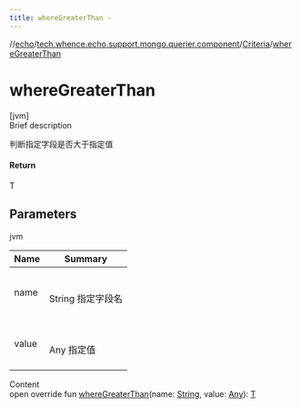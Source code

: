 ```yaml
---
title: whereGreaterThan -
---
```

//[echo](../../index.md)/[tech.whence.echo.support.mongo.querier.component](../index.md)/[Criteria](index.md)/[whereGreaterThan](where-greater-than.md)



# whereGreaterThan  
[jvm]  
Brief description  


判断指定字段是否大于指定值



#### Return  


T



## Parameters  
  
jvm  
  
|  Name|  Summary| 
|---|---|
| name| <br><br>String 指定字段名<br><br>
| value| <br><br>Any 指定值<br><br>
  
  
Content  
open override fun [whereGreaterThan](where-greater-than.md)(name: [String](https://kotlinlang.org/api/latest/jvm/stdlib/kotlin/-string/index.html), value: [Any](https://kotlinlang.org/api/latest/jvm/stdlib/kotlin/-any/index.html)): [T](index.md)  



